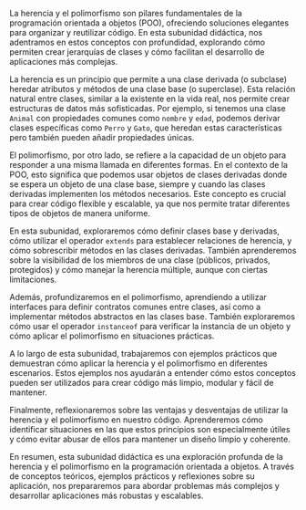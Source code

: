 La herencia y el polimorfismo son pilares fundamentales de la programación orientada a objetos (POO), ofreciendo soluciones elegantes para organizar y reutilizar código. En esta subunidad didáctica, nos adentramos en estos conceptos con profundidad, explorando cómo permiten crear jerarquías de clases y cómo facilitan el desarrollo de aplicaciones más complejas.

La herencia es un principio que permite a una clase derivada (o subclase) heredar atributos y métodos de una clase base (o superclase). Esta relación natural entre clases, similar a la existente en la vida real, nos permite crear estructuras de datos más sofisticadas. Por ejemplo, si tenemos una clase `Animal` con propiedades comunes como `nombre` y `edad`, podemos derivar clases específicas como `Perro` y `Gato`, que heredan estas características pero también pueden añadir propiedades únicas.

El polimorfismo, por otro lado, se refiere a la capacidad de un objeto para responder a una misma llamada en diferentes formas. En el contexto de la POO, esto significa que podemos usar objetos de clases derivadas donde se espera un objeto de una clase base, siempre y cuando las clases derivadas implementen los métodos necesarios. Este concepto es crucial para crear código flexible y escalable, ya que nos permite tratar diferentes tipos de objetos de manera uniforme.

En esta subunidad, exploraremos cómo definir clases base y derivadas, cómo utilizar el operador `extends` para establecer relaciones de herencia, y cómo sobrescribir métodos en las clases derivadas. También aprenderemos sobre la visibilidad de los miembros de una clase (públicos, privados, protegidos) y cómo manejar la herencia múltiple, aunque con ciertas limitaciones.

Además, profundizaremos en el polimorfismo, aprendiendo a utilizar interfaces para definir contratos comunes entre clases, así como a implementar métodos abstractos en las clases base. También exploraremos cómo usar el operador `instanceof` para verificar la instancia de un objeto y cómo aplicar el polimorfismo en situaciones prácticas.

A lo largo de esta subunidad, trabajaremos con ejemplos prácticos que demuestran cómo aplicar la herencia y el polimorfismo en diferentes escenarios. Estos ejemplos nos ayudarán a entender cómo estos conceptos pueden ser utilizados para crear código más limpio, modular y fácil de mantener.

Finalmente, reflexionaremos sobre las ventajas y desventajas de utilizar la herencia y el polimorfismo en nuestro código. Aprenderemos cómo identificar situaciones en las que estos principios son especialmente útiles y cómo evitar abusar de ellos para mantener un diseño limpio y coherente.

En resumen, esta subunidad didáctica es una exploración profunda de la herencia y el polimorfismo en la programación orientada a objetos. A través de conceptos teóricos, ejemplos prácticos y reflexiones sobre su aplicación, nos prepararemos para abordar problemas más complejos y desarrollar aplicaciones más robustas y escalables.
